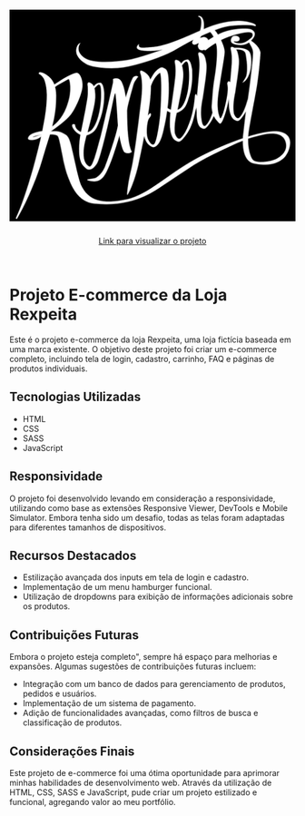 <h1 align="center">
<img src="./img/rxlogo.png">
</h1>

<p align="center"><a href="https://rexpeita-ecommerce.netlify.app/index.html" target="_blank">Link para visualizar o projeto</a></p>

<br>

# Projeto E-commerce da Loja Rexpeita

Este é o projeto e-commerce da loja Rexpeita, uma loja fictícia baseada em uma marca existente. O objetivo deste projeto foi criar um e-commerce completo, incluindo tela de login, cadastro, carrinho, FAQ e páginas de produtos individuais.

## Tecnologias Utilizadas

- HTML
- CSS
- SASS
- JavaScript

## Responsividade

O projeto foi desenvolvido levando em consideração a responsividade, utilizando como base as extensões Responsive Viewer, DevTools e Mobile Simulator. Embora tenha sido um desafio, todas as telas foram adaptadas para diferentes tamanhos de dispositivos.

## Recursos Destacados

- Estilização avançada dos inputs em tela de login e cadastro.
- Implementação de um menu hamburger funcional.
- Utilização de dropdowns para exibição de informações adicionais sobre os produtos.

## Contribuições Futuras

Embora o projeto esteja completo", sempre há espaço para melhorias e expansões. Algumas sugestões de contribuições futuras incluem:

- Integração com um banco de dados para gerenciamento de produtos, pedidos e usuários.
- Implementação de um sistema de pagamento.
- Adição de funcionalidades avançadas, como filtros de busca e classificação de produtos.

## Considerações Finais

Este projeto de e-commerce foi uma ótima oportunidade para aprimorar minhas habilidades de desenvolvimento web. Através da utilização de HTML, CSS, SASS e JavaScript, pude criar um projeto estilizado e funcional, agregando valor ao meu portfólio.


